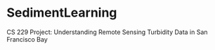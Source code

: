 SedimentLearning
================

CS 229 Project: Understanding Remote Sensing Turbidity Data in San Francisco Bay
